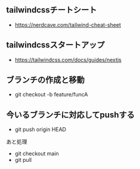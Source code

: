 ## tailwindcssチートシート
- https://nerdcave.com/tailwind-cheat-sheet

## tailwindcssスタートアップ
- https://tailwindcss.com/docs/guides/nextjs

## ブランチの作成と移動
- git checkout -b feature/funcA

## 今いるブランチに対応してpushする
- git push origin HEAD


あと処理
- git checkout main
- git pull